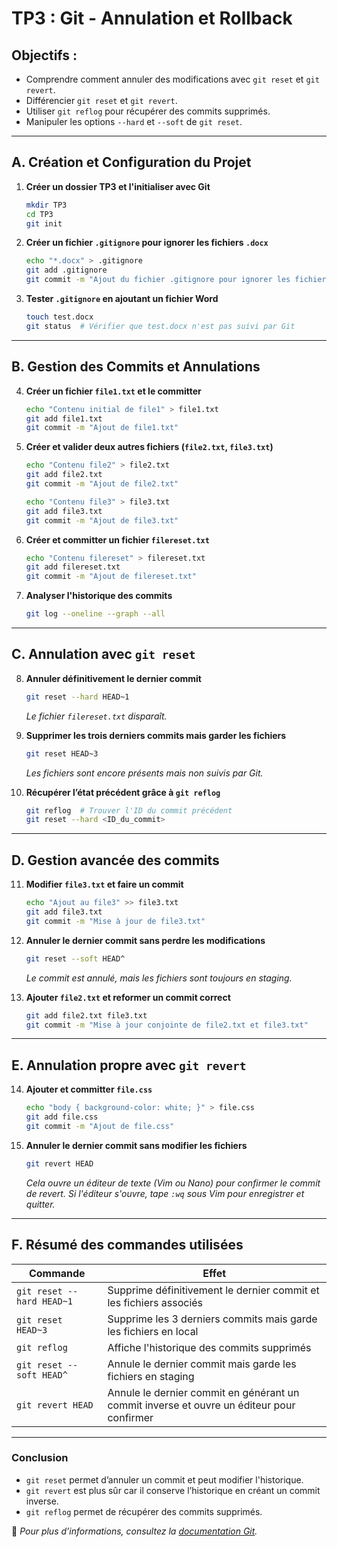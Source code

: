 # TP3 : Git - Annulation et Rollback

## Objectifs :
- Comprendre comment annuler des modifications avec `git reset` et `git revert`.
- Différencier `git reset` et `git revert`.
- Utiliser `git reflog` pour récupérer des commits supprimés.
- Manipuler les options `--hard` et `--soft` de `git reset`.

---

## A. Création et Configuration du Projet

1. **Créer un dossier TP3 et l'initialiser avec Git**
   ```sh
   mkdir TP3
   cd TP3
   git init
   ```

2. **Créer un fichier `.gitignore` pour ignorer les fichiers `.docx`**
   ```sh
   echo "*.docx" > .gitignore
   git add .gitignore
   git commit -m "Ajout du fichier .gitignore pour ignorer les fichiers Word"
   ```

3. **Tester `.gitignore` en ajoutant un fichier Word**
   ```sh
   touch test.docx
   git status  # Vérifier que test.docx n'est pas suivi par Git
   ```

---

## B. Gestion des Commits et Annulations

4. **Créer un fichier `file1.txt` et le committer**
   ```sh
   echo "Contenu initial de file1" > file1.txt
   git add file1.txt
   git commit -m "Ajout de file1.txt"
   ```

5. **Créer et valider deux autres fichiers (`file2.txt`, `file3.txt`)**
   ```sh
   echo "Contenu file2" > file2.txt
   git add file2.txt
   git commit -m "Ajout de file2.txt"

   echo "Contenu file3" > file3.txt
   git add file3.txt
   git commit -m "Ajout de file3.txt"
   ```

6. **Créer et committer un fichier `filereset.txt`**
   ```sh
   echo "Contenu filereset" > filereset.txt
   git add filereset.txt
   git commit -m "Ajout de filereset.txt"
   ```

7. **Analyser l'historique des commits**
   ```sh
   git log --oneline --graph --all
   ```

---

## C. Annulation avec `git reset`

8. **Annuler définitivement le dernier commit**
   ```sh
   git reset --hard HEAD~1
   ```
   *Le fichier `filereset.txt` disparaît.*

9. **Supprimer les trois derniers commits mais garder les fichiers**
   ```sh
   git reset HEAD~3
   ```
   *Les fichiers sont encore présents mais non suivis par Git.*

10. **Récupérer l’état précédent grâce à `git reflog`**
    ```sh
    git reflog  # Trouver l'ID du commit précédent
    git reset --hard <ID_du_commit>
    ```

---

## D. Gestion avancée des commits

11. **Modifier `file3.txt` et faire un commit**
    ```sh
    echo "Ajout au file3" >> file3.txt
    git add file3.txt
    git commit -m "Mise à jour de file3.txt"
    ```

12. **Annuler le dernier commit sans perdre les modifications**
    ```sh
    git reset --soft HEAD^
    ```
    *Le commit est annulé, mais les fichiers sont toujours en staging.*

13. **Ajouter `file2.txt` et reformer un commit correct**
    ```sh
    git add file2.txt file3.txt
    git commit -m "Mise à jour conjointe de file2.txt et file3.txt"
    ```

---

## E. Annulation propre avec `git revert`

14. **Ajouter et committer `file.css`**
    ```sh
    echo "body { background-color: white; }" > file.css
    git add file.css
    git commit -m "Ajout de file.css"
    ```

15. **Annuler le dernier commit sans modifier les fichiers**
    ```sh
    git revert HEAD
    ```
    *Cela ouvre un éditeur de texte (Vim ou Nano) pour confirmer le commit de revert.*
    *Si l'éditeur s'ouvre, tape `:wq` sous Vim pour enregistrer et quitter.*

---

## F. Résumé des commandes utilisées
| Commande | Effet |
|----------|------|
| `git reset --hard HEAD~1` | Supprime définitivement le dernier commit et les fichiers associés |
| `git reset HEAD~3` | Supprime les 3 derniers commits mais garde les fichiers en local |
| `git reflog` | Affiche l'historique des commits supprimés |
| `git reset --soft HEAD^` | Annule le dernier commit mais garde les fichiers en staging |
| `git revert HEAD` | Annule le dernier commit en générant un commit inverse et ouvre un éditeur pour confirmer |

---

### **Conclusion**
- `git reset` permet d’annuler un commit et peut modifier l'historique.
- `git revert` est plus sûr car il conserve l’historique en créant un commit inverse.
- `git reflog` permet de récupérer des commits supprimés.

📌 *Pour plus d’informations, consultez la [documentation Git](https://git-scm.com/doc).*
